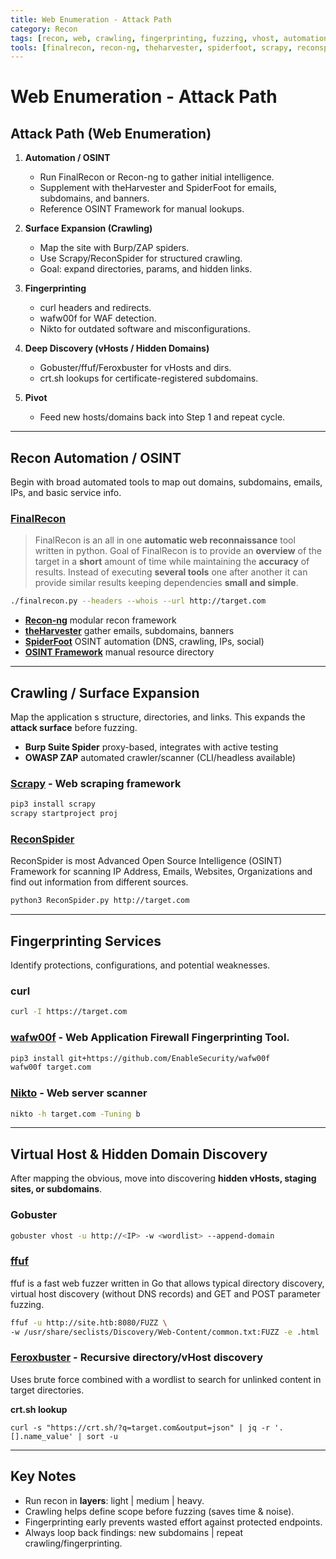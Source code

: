 ```yaml
---
title: Web Enumeration - Attack Path
category: Recon
tags: [recon, web, crawling, fingerprinting, fuzzing, vhost, automation]
tools: [finalrecon, recon-ng, theharvester, spiderfoot, scrapy, reconspider, nikto, wafw00f, gobuster, ffuf, feroxbuster, burp, zap]
---
```


# Web Enumeration - Attack Path

## Attack Path (Web Enumeration)

1. **Automation / OSINT**  
   - Run FinalRecon or Recon-ng to gather initial intelligence.  
   - Supplement with theHarvester and SpiderFoot for emails, subdomains, and banners.  
   - Reference OSINT Framework for manual lookups.  

2. **Surface Expansion (Crawling)**  
   - Map the site with Burp/ZAP spiders.  
   - Use Scrapy/ReconSpider for structured crawling.  
   - Goal: expand directories, params, and hidden links.  

3. **Fingerprinting**  
   - curl headers and redirects.  
   - wafw00f for WAF detection.  
   - Nikto for outdated software and misconfigurations.  

4. **Deep Discovery (vHosts / Hidden Domains)**  
   - Gobuster/ffuf/Feroxbuster for vHosts and dirs.  
   - crt.sh lookups for certificate-registered subdomains.  

5. **Pivot**  
   - Feed new hosts/domains back into Step 1 and repeat cycle.  

------

## Recon Automation / OSINT
Begin with broad automated tools to map out domains, subdomains, emails, IPs, and basic service info.

### **[FinalRecon](https://github.com/thewhiteh4t/FinalRecon)**

>FinalRecon is an all in one **automatic web reconnaissance** tool written in python. Goal of FinalRecon is to provide an **overview** of the target in a **short** amount of time while maintaining the **accuracy** of results. Instead of executing **several tools** one after another it can provide similar results keeping dependencies **small and simple**.

```bash
./finalrecon.py --headers --whois --url http://target.com
```

- **[Recon-ng](https://github.com/lanmaster53/recon-ng)**   modular recon framework
- **[theHarvester](https://github.com/laramies/theHarvester)**   gather emails, subdomains, banners
- **[SpiderFoot](https://github.com/smicallef/spiderfoot)**   OSINT automation (DNS, crawling, IPs, social)
- **[OSINT Framework](https://osintframework.com/)**   manual resource directory

------

## Crawling / Surface Expansion

Map the application s structure, directories, and links. This expands the **attack surface** before fuzzing.

- **Burp Suite Spider**   proxy-based, integrates with active testing
- **OWASP ZAP**   automated crawler/scanner (CLI/headless available)

### **[Scrapy](https://github.com/scrapy/scrapy)** - Web scraping framework

```bash
pip3 install scrapy
scrapy startproject proj
```

### **[ReconSpider](https://github.com/bhavsec/reconspider)**

ReconSpider is most Advanced Open Source Intelligence (OSINT) Framework  for scanning IP Address, Emails, Websites, Organizations and find out  information from different sources.

```bash
python3 ReconSpider.py http://target.com
```

------

## Fingerprinting Services

Identify protections, configurations, and potential weaknesses.

### **curl**

```bash
curl -I https://target.com
```

### [**wafw00f**](https://github.com/EnableSecurity/wafw00f) - Web Application Firewall Fingerprinting Tool.

```bash
pip3 install git+https://github.com/EnableSecurity/wafw00f
wafw00f target.com
```

### **[Nikto](https://github.com/sullo/nikto)** - Web server scanner

```bash
nikto -h target.com -Tuning b
```

------

## Virtual Host & Hidden Domain Discovery

After mapping the obvious, move into discovering **hidden vHosts, staging sites, or subdomains**.

### **Gobuster**

```bash
gobuster vhost -u http://<IP> -w <wordlist> --append-domain
```

### **[ffuf](https://github.com/ffuf/ffuf)**

ffuf is a fast web fuzzer written in Go that allows typical directory discovery, virtual host discovery (without DNS records) and GET and POST parameter fuzzing.

```bash
ffuf -u http://site.htb:8080/FUZZ \
-w /usr/share/seclists/Discovery/Web-Content/common.txt:FUZZ -e .html
```

### **[Feroxbuster](https://github.com/epi052/feroxbuster)**  - Recursive directory/vHost discovery

Uses brute force combined with a wordlist to search for unlinked content in target directories. 

**crt.sh lookup**

```
curl -s "https://crt.sh/?q=target.com&output=json" | jq -r '.[].name_value' | sort -u
```

------

## Key Notes

- Run recon in **layers**: light | medium | heavy.
- Crawling helps define scope before fuzzing (saves time & noise).
- Fingerprinting early prevents wasted effort against protected endpoints.
- Always loop back findings: new subdomains | repeat crawling/fingerprinting.
